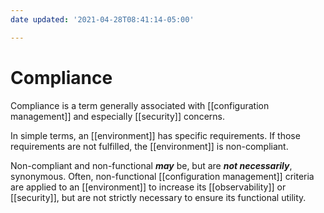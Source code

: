 ```yaml
---
date updated: '2021-04-28T08:41:14-05:00'

---
```


# Compliance

Compliance is a term generally associated with [[configuration management]] and especially [[security]] concerns.

In simple terms, an [[environment]] has specific requirements.  If those requirements are not fulfilled, the [[environment]] is non-compliant.

Non-compliant and non-functional **_may_** be, but are **_not necessarily_**, synonymous.  Often, non-functional [[configuration management]] criteria are applied to an [[environment]] to increase its [[observability]] or [[security]], but are not strictly necessary to ensure its functional utility.

